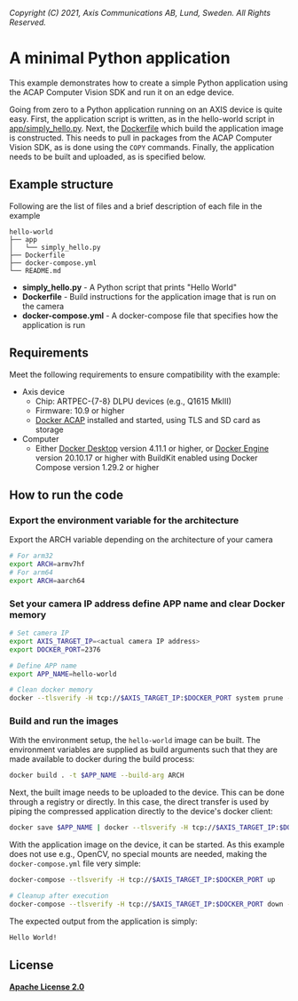 *Copyright (C) 2021, Axis Communications AB, Lund, Sweden. All Rights Reserved.*

# A minimal Python application

This example demonstrates how to create a simple Python application using the ACAP Computer Vision SDK and run it on an edge device.

Going from zero to a Python application running on an AXIS device is quite easy. First, the application script is written, as in the hello-world script in [app/simply_hello.py](app/simply_hello.py). Next, the [Dockerfile](Dockerfile) which build the application image is constructed. This needs to pull in packages from the ACAP Computer Vision SDK, as is done using the `COPY` commands. Finally, the application needs to be built and uploaded, as is specified below.

## Example structure

Following are the list of files and a brief description of each file in the example

```text
hello-world
├── app
│   └── simply_hello.py
├── Dockerfile
├── docker-compose.yml
└── README.md
```

* **simply_hello.py** - A Python script that prints "Hello World"
* **Dockerfile** - Build instructions for the application image that is run on the camera
* **docker-compose.yml** - A docker-compose file that specifies how the application is run

## Requirements

Meet the following requirements to ensure compatibility with the example:

* Axis device
  * Chip: ARTPEC-{7-8} DLPU devices (e.g., Q1615 MkIII)
  * Firmware: 10.9 or higher
  * [Docker ACAP](https://github.com/AxisCommunications/docker-acap) installed and started, using TLS and SD card as storage
* Computer
  * Either [Docker Desktop](https://docs.docker.com/desktop/) version 4.11.1 or higher, or [Docker Engine](https://docs.docker.com/engine/) version 20.10.17 or higher with BuildKit enabled using Docker Compose version 1.29.2 or higher

## How to run the code

### Export the environment variable for the architecture

Export the ARCH variable depending on the architecture of your camera

```sh
# For arm32
export ARCH=armv7hf
# For arm64
export ARCH=aarch64
```

### Set your camera IP address define APP name and clear Docker memory

```sh
# Set camera IP
export AXIS_TARGET_IP=<actual camera IP address>
export DOCKER_PORT=2376

# Define APP name
export APP_NAME=hello-world

# Clean docker memory
docker --tlsverify -H tcp://$AXIS_TARGET_IP:$DOCKER_PORT system prune -af
```

### Build and run the images

With the environment setup, the `hello-world` image can be built. The environment variables are supplied as build arguments such that they are made available to docker during the build process:

```sh
docker build . -t $APP_NAME --build-arg ARCH
```

Next, the built image needs to be uploaded to the device. This can be done through a registry or directly. In this case, the direct transfer is used by piping the compressed application directly to the device's docker client:

```sh
docker save $APP_NAME | docker --tlsverify -H tcp://$AXIS_TARGET_IP:$DOCKER_PORT  load
```

With the application image on the device, it can be started. As this example does not use e.g., OpenCV, no special mounts are needed, making the `docker-compose.yml` file very simple:

```sh
docker-compose --tlsverify -H tcp://$AXIS_TARGET_IP:$DOCKER_PORT up

# Cleanup after execution
docker-compose --tlsverify -H tcp://$AXIS_TARGET_IP:$DOCKER_PORT down -v
```

The expected output from the application is simply:

```sh
Hello World!
```

## License

**[Apache License 2.0](../LICENSE)**
